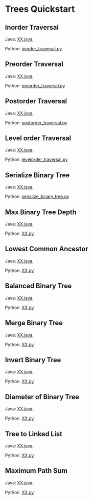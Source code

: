 # Trees Quickstart

## Inorder Traversal
Java: [XX.java](https://github.com/samgh/6-Weeks-to-Interview-Ready/blob/master/quickstart_guides/trees/java/XX.java),

Python: [inorder_traversal.py](https://github.com/samgh/6-Weeks-to-Interview-Ready/blob/master/quickstart_guides/trees/python/inorder_traversal.py)

## Preorder Traversal
Java: [XX.java](https://github.com/samgh/6-Weeks-to-Interview-Ready/blob/master/quickstart_guides/trees/java/XX.java),

Python: [preorder_traversal.py](https://github.com/samgh/6-Weeks-to-Interview-Ready/blob/master/quickstart_guides/trees/python/preorder_traversal.py)

## Postorder Traversal
Java: [XX.java](https://github.com/samgh/6-Weeks-to-Interview-Ready/blob/master/quickstart_guides/trees/java/XX.java),

Python: [postorder_traversal.py](https://github.com/samgh/6-Weeks-to-Interview-Ready/blob/master/quickstart_guides/trees/python/postorder_traversal.py)

## Level order Traversal
Java: [XX.java](https://github.com/samgh/6-Weeks-to-Interview-Ready/blob/master/quickstart_guides/trees/java/XX.java),

Python: [levelorder_traversal.py](https://github.com/samgh/6-Weeks-to-Interview-Ready/blob/master/quickstart_guides/trees/python/levelorder_traversal.py)

## Serialize Binary Tree
Java: [XX.java](https://github.com/samgh/6-Weeks-to-Interview-Ready/blob/master/quickstart_guides/trees/java/XX.java),

Python: [serialize_binary_tree.py](https://github.com/samgh/6-Weeks-to-Interview-Ready/blob/master/quickstart_guides/trees/python/serialize_binary_tree.py)

## Max Binary Tree Depth
Java: [XX.java](https://github.com/samgh/6-Weeks-to-Interview-Ready/blob/master/quickstart_guides/trees/java/XX.java),

Python: [XX.py](https://github.com/samgh/6-Weeks-to-Interview-Ready/blob/master/quickstart_guides/trees/python/XX.py)

## Lowest Common Ancestor
Java: [XX.java](https://github.com/samgh/6-Weeks-to-Interview-Ready/blob/master/quickstart_guides/trees/java/XX.java),

Python: [XX.py](https://github.com/samgh/6-Weeks-to-Interview-Ready/blob/master/quickstart_guides/trees/python/XX.py)

## Balanced Binary Tree
Java: [XX.java](https://github.com/samgh/6-Weeks-to-Interview-Ready/blob/master/quickstart_guides/trees/java/XX.java),

Python: [XX.py](https://github.com/samgh/6-Weeks-to-Interview-Ready/blob/master/quickstart_guides/trees/python/XX.py)

## Merge Binary Tree
Java: [XX.java](https://github.com/samgh/6-Weeks-to-Interview-Ready/blob/master/quickstart_guides/trees/java/XX.java),

Python: [XX.py](https://github.com/samgh/6-Weeks-to-Interview-Ready/blob/master/quickstart_guides/trees/python/XX.py)

## Invert Binary Tree
Java: [XX.java](https://github.com/samgh/6-Weeks-to-Interview-Ready/blob/master/quickstart_guides/trees/java/XX.java),

Python: [XX.py](https://github.com/samgh/6-Weeks-to-Interview-Ready/blob/master/quickstart_guides/trees/python/XX.py)

## Diameter of Binary Tree
Java: [XX.java](https://github.com/samgh/6-Weeks-to-Interview-Ready/blob/master/quickstart_guides/trees/java/XX.java),

Python: [XX.py](https://github.com/samgh/6-Weeks-to-Interview-Ready/blob/master/quickstart_guides/trees/python/XX.py)

## Tree to Linked List
Java: [XX.java](https://github.com/samgh/6-Weeks-to-Interview-Ready/blob/master/quickstart_guides/trees/java/XX.java),

Python: [XX.py](https://github.com/samgh/6-Weeks-to-Interview-Ready/blob/master/quickstart_guides/trees/python/XX.py)

## Maximum Path Sum
Java: [XX.java](https://github.com/samgh/6-Weeks-to-Interview-Ready/blob/master/quickstart_guides/trees/java/XX.java),

Python: [XX.py](https://github.com/samgh/6-Weeks-to-Interview-Ready/blob/master/quickstart_guides/trees/python/XX.py)


